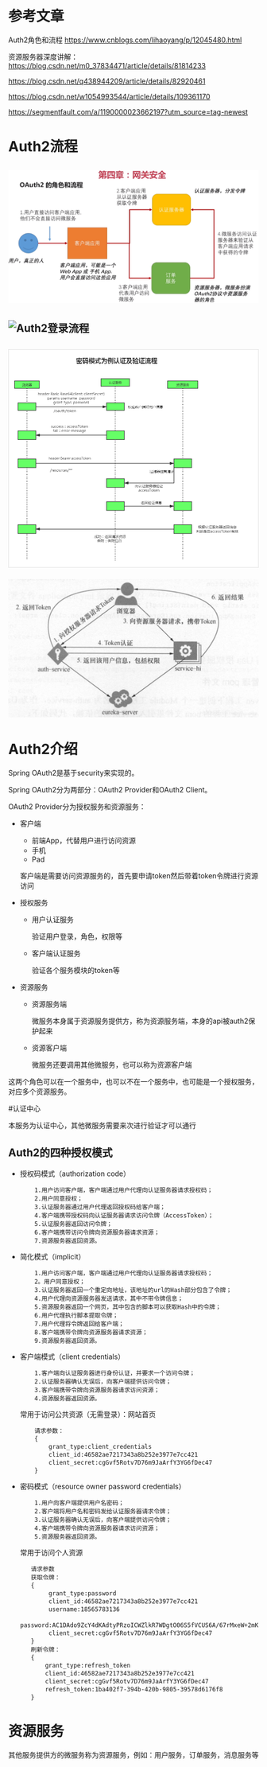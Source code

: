 
# 参考文章

Auth2角色和流程
https://www.cnblogs.com/lihaoyang/p/12045480.html

资源服务器深度讲解：
https://blog.csdn.net/m0_37834471/article/details/81814233

https://blog.csdn.net/q438944209/article/details/82920461

https://blog.csdn.net/w1054993544/article/details/109361170

https://segmentfault.com/a/1190000023662197?utm_source=tag-newest


# Auth2流程

![Auth2登录流程](../static/img/auth_01.png)
---
![Auth2登录流程](https://img2018.cnblogs.com/blog/702434/201912/702434-20191215212721179-1386291187.png)
---
![Auth2登录流程](../static/img/auth_02.png)
---
![Auth2登录流程](../static/img/auth_03.png)


# Auth2介绍

Spring OAuth2是基于security来实现的。

Spring OAuth2分为两部分：OAuth2 Provider和OAuth2 Client。

OAuth2 Provider分为授权服务和资源服务：

* 客户端

    * 前端App，代替用户进行访问资源
    * 手机
    * Pad
    
    客户端是需要访问资源服务的，首先要申请token然后带着token令牌进行资源访问

* 授权服务

    * 用户认证服务
        
        验证用户登录，角色，权限等
        
    * 客户端认证服务
    
        验证各个服务模块的token等

* 资源服务

    * 资源服务端
    
        微服务本身属于资源服务提供方，称为资源服务端，本身的api被auth2保护起来
    
    * 资源客户端
    
        微服务还要调用其他微服务，也可以称为资源客户端

这两个角色可以在一个服务中，也可以不在一个服务中，也可能是一个授权服务，对应多个资源服务。

#认证中心

本服务为认证中心，其他微服务需要来次进行验证才可以通行

## Auth2的四种授权模式

* 授权码模式（authorization code）

    ~~~
        1.用户访问客户端，客户端通过用户代理向认证服务器请求授权码；
        2.用户同意授权；
        3.认证服务器通过用户代理返回授权码给客户端；
        4.客户端携带授权码向认证服务器请求访问令牌（AccessToken）；
        5.认证服务器返回访问令牌；
        6.客户端携带访问令牌向资源服务器请求资源；
        7.资源服务器返回资源。
    ~~~
  
* 简化模式（implicit）

    ~~~
        1.用户访问客户端，客户端通过用户代理向认证服务器请求授权码；
        2。用户同意授权；
        3.认证服务器返回一个重定向地址，该地址的url的Hash部分包含了令牌；
        4.用户代理向资源服务器发送请求，其中不带令牌信息；
        5.资源服务器返回一个网页，其中包含的脚本可以获取Hash中的令牌；
        6.用户代理执行脚本提取令牌；
        7.用户代理将令牌返回给客户端；
        8.客户端携带令牌向资源服务器请求资源；
        9.资源服务器返回资源。
    ~~~

* 客户端模式（client credentials）
    
    ~~~
        1.客户端向认证服务器进行身份认证，并要求一个访问令牌；
        2.认证服务器确认无误后，向客户端提供访问令牌；
        3.客户端携带令牌向资源服务器请求访问资源；
        4.资源服务器返回资源。
    ~~~
  
  常用于访问公共资源（无需登录）：网站首页
  
    ~~~
        请求参数：
        {
            grant_type:client_credentials  
            client_id:46582ae7217343a8b252e3977e7cc421  
            client_secret:cgGvf5Rotv7D76m9JaArfY3YG6fDec47  
        }
    ~~~
  
* 密码模式（resource owner password credentials）

    ~~~
        1.用户向客户端提供用户名密码；
        2.客户端将用户名和密码发给认证服务器请求令牌；
        3.认证服务器确认无误后，向客户端提供访问令牌；
        4.客户端携带令牌向资源服务器请求访问资源；
        5.资源服务器返回资源。
    ~~~
  
   常用于访问个人资源
 
     ~~~
        请求参数
        获取令牌：
        {
             grant_type:password
             client_id:46582ae7217343a8b252e3977e7cc421
             username:18565783136
             password:AC1DAdo9ZcY4dKAdtyPRzoICWZlkR7WDgtO06S5fVCUS6A/67rMxeW+2mKKbo2N1FQ==
             client_secret:cgGvf5Rotv7D76m9JaArfY3YG6fDec47
        } 
        刷新令牌：
        {
            grant_type:refresh_token
            client_id:46582ae7217343a8b252e3977e7cc421
            client_secret:cgGvf5Rotv7D76m9JaArfY3YG6fDec47
            refresh_token:1ba402f7-394b-420b-9805-39578d6176f8
        }
     ~~~

# 资源服务

其他服务提供方的微服务称为资源服务，例如：用户服务，订单服务，消息服务等

